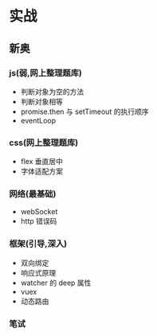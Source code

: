 # 实战

## 新奥

### js(弱,网上整理题库)

- 判断对象为空的方法
- 判断对象相等
- promise.then 与 setTimeout 的执行顺序
- eventLoop

### css(网上整理题库)

- flex 垂直居中
- 字体适配方案

### 网络(最基础)

- webSocket
- http 错误码

### 框架(引导,深入)

- 双向绑定
- 响应式原理
- watcher 的 deep 属性
- vuex
- 动态路由

### 笔试
